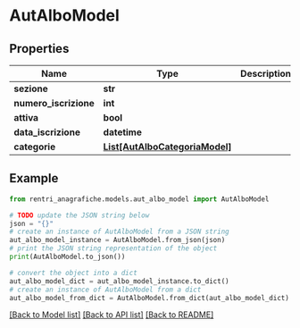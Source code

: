 # AutAlboModel


## Properties

Name | Type | Description | Notes
------------ | ------------- | ------------- | -------------
**sezione** | **str** |  | [optional] 
**numero_iscrizione** | **int** |  | [optional] 
**attiva** | **bool** |  | [optional] 
**data_iscrizione** | **datetime** |  | [optional] 
**categorie** | [**List[AutAlboCategoriaModel]**](AutAlboCategoriaModel.md) |  | [optional] 

## Example

```python
from rentri_anagrafiche.models.aut_albo_model import AutAlboModel

# TODO update the JSON string below
json = "{}"
# create an instance of AutAlboModel from a JSON string
aut_albo_model_instance = AutAlboModel.from_json(json)
# print the JSON string representation of the object
print(AutAlboModel.to_json())

# convert the object into a dict
aut_albo_model_dict = aut_albo_model_instance.to_dict()
# create an instance of AutAlboModel from a dict
aut_albo_model_from_dict = AutAlboModel.from_dict(aut_albo_model_dict)
```
[[Back to Model list]](../README.md#documentation-for-models) [[Back to API list]](../README.md#documentation-for-api-endpoints) [[Back to README]](../README.md)


